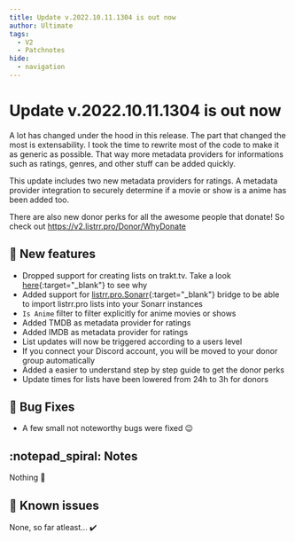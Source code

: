 ```yaml
---
title: Update v.2022.10.11.1304 is out now
author: Ultimate
tags:
  - V2
  - Patchnotes
hide:
  - navigation
---
```


# Update v.2022.10.11.1304 is out now

A lot has changed under the hood in this release. The part that changed the most is extensability. I took the time to rewrite most of the code to make it as generic as possible. That way more metadata providers for informations such as ratings, genres, and other stuff can be added quickly.

This update includes two new metadata providers for ratings. A metadata provider integration to securely determine if a movie or show is a anime has been added too.

There are also new donor perks for all the awesome people that donate! So check out https://v2.listrr.pro/Donor/WhyDonate

## :rocket: New features
- Dropped support for creating lists on trakt.tv. Take a look [here](https://github.com/trakt/api-help/discussions/350){:target="_blank"} to see why
- Added support for [listrr.pro.Sonarr](https://github.com/TheUltimateC0der/listrr.pro.Sonarr){:target="_blank"} bridge to be able to import listrr.pro lists into your Sonarr instances
- `Is Anime` filter to filter explicitly for anime movies or shows
- Added TMDB as metadata provider for ratings 
- Added IMDB as metadata provider for ratings
- List updates will now be triggered according to a users level
- If you connect your Discord account, you will be moved to your donor group automatically
- Added a easier to understand step by step guide to get the donor perks
- Update times for lists have been lowered from 24h to 3h for donors



## :bug: Bug Fixes
- A few small not noteworthy bugs were fixed :wink:

## :notepad_spiral: Notes
Nothing :shrug:

## :exploding_head: Known issues
None, so far atleast... :heavy_check_mark: